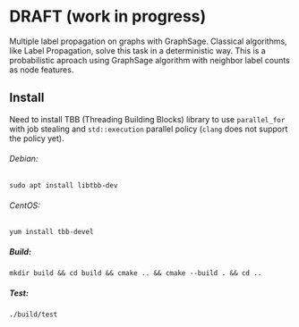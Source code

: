 # DRAFT (work in progress)
Multiple label propagation on graphs with GraphSage. Classical algorithms, like Label Propagation, solve this task in a deterministic way. This is a probabilistic aproach using GraphSage algorithm with neighbor label counts as node features.

## Install
Need to install TBB (Threading Building Blocks) library to use `parallel_for` with job stealing and `std::execution` parallel policy (`clang` does not support the policy yet).

###### Debian:  
`sudo apt install libtbb-dev`

###### CentOS:  
`yum install tbb-devel`  

##### Build:  

`mkdir build && cd build && cmake .. && cmake --build . && cd ..`

##### Test:

`./build/test`